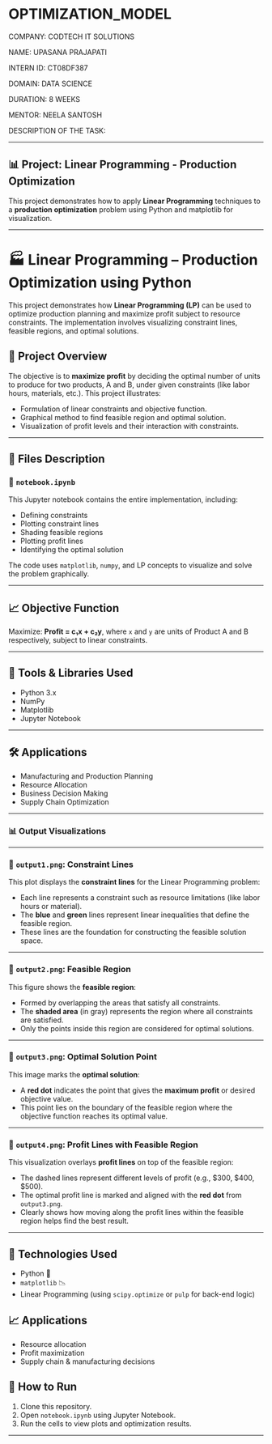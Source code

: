 # OPTIMIZATION_MODEL

COMPANY: CODTECH IT SOLUTIONS

NAME: UPASANA PRAJAPATI

INTERN ID: CT08DF387

DOMAIN: DATA SCIENCE

DURATION: 8 WEEKS

MENTOR: NEELA SANTOSH

DESCRIPTION OF THE TASK:


---

## 📊 Project: Linear Programming - Production Optimization

This project demonstrates how to apply **Linear Programming** techniques to a **production optimization** problem using Python and matplotlib for visualization.

---

# 🏭 Linear Programming – Production Optimization using Python

This project demonstrates how **Linear Programming (LP)** can be used to optimize production planning and maximize profit subject to resource constraints. The implementation involves visualizing constraint lines, feasible regions, and optimal solutions.

## 📘 Project Overview

The objective is to **maximize profit** by deciding the optimal number of units to produce for two products, A and B, under given constraints (like labor hours, materials, etc.). This project illustrates:

* Formulation of linear constraints and objective function.
* Graphical method to find feasible region and optimal solution.
* Visualization of profit levels and their interaction with constraints.

---

## 🧾 Files Description

### 🔹 `notebook.ipynb`

This Jupyter notebook contains the entire implementation, including:

* Defining constraints
* Plotting constraint lines
* Shading feasible regions
* Plotting profit lines
* Identifying the optimal solution

The code uses `matplotlib`, `numpy`, and LP concepts to visualize and solve the problem graphically.

---


## 📈 Objective Function

Maximize:
**Profit = c₁x + c₂y**,
where `x` and `y` are units of Product A and B respectively, subject to linear constraints.

---

## 🧰 Tools & Libraries Used

* Python 3.x
* NumPy
* Matplotlib
* Jupyter Notebook

---

## 🛠️ Applications

* Manufacturing and Production Planning
* Resource Allocation
* Business Decision Making
* Supply Chain Optimization

---


### 📊 Output Visualizations

---

### 📌 `output1.png`: Constraint Lines

This plot displays the **constraint lines** for the Linear Programming problem:

* Each line represents a constraint such as resource limitations (like labor hours or material).
* The **blue** and **green** lines represent linear inequalities that define the feasible region.
* These lines are the foundation for constructing the feasible solution space.

---

### 📌 `output2.png`: Feasible Region

This figure shows the **feasible region**:

* Formed by overlapping the areas that satisfy all constraints.
* The **shaded area** (in gray) represents the region where all constraints are satisfied.
* Only the points inside this region are considered for optimal solutions.

---

### 📌 `output3.png`: Optimal Solution Point

This image marks the **optimal solution**:

* A **red dot** indicates the point that gives the **maximum profit** or desired objective value.
* This point lies on the boundary of the feasible region where the objective function reaches its optimal value.

---

### 📌 `output4.png`: Profit Lines with Feasible Region

This visualization overlays **profit lines** on top of the feasible region:

* The dashed lines represent different levels of profit (e.g., \$300, \$400, \$500).
* The optimal profit line is marked and aligned with the **red dot** from `output3.png`.
* Clearly shows how moving along the profit lines within the feasible region helps find the best result.

---

## 🔧 Technologies Used

* Python 🐍
* `matplotlib` 📉
* Linear Programming (using `scipy.optimize` or `pulp` for back-end logic)

## 📈 Applications

* Resource allocation
* Profit maximization
* Supply chain & manufacturing decisions

## 📎 How to Run

1. Clone this repository.
2. Open `notebook.ipynb` using Jupyter Notebook.
3. Run the cells to view plots and optimization results.

---


